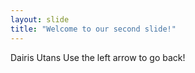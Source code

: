 ```yaml
---
layout: slide
title: "Welcome to our second slide!"
---
```

Dairis Utans
Use the left arrow to go back!
